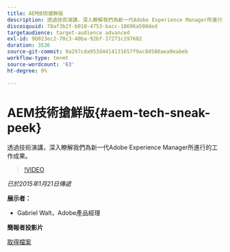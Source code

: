 ```yaml
---
title: AEM技術搶鮮版
description: 透過技術演講，深入瞭解我們為新一代Adobe Experience Manager所進行的工作成果。
discoiquuid: 78af3b2f-b010-4753-bacc-18696a598ded
targetaudience: target-audience advanced
exl-id: 9b023ec2-70c3-40ba-92bf-37271c197602
duration: 3536
source-git-commit: 9a297cda953d4414131657f9ac84580aea0eabeb
workflow-type: tm+mt
source-wordcount: '63'
ht-degree: 0%

---
```


# AEM技術搶鮮版{#aem-tech-sneak-peek}

透過技術演講，深入瞭解我們為新一代Adobe Experience Manager所進行的工作成果。

>[!VIDEO](https://video.tv.adobe.com/v/19384/?quality=9)

*已於2015年1月21日傳遞*

**展示者：**

* Gabriel Walt，Adobe產品經理

**簡報者投影片**

[取得檔案](assets/aem-technical-sneak-peek.pdf)
<!--
[Get back to the Overview](https://helpx.adobe.com/tw/experience-manager/kt/eseminars/gems/aem-index.html)
-->
